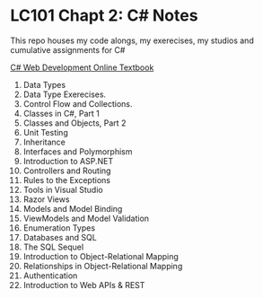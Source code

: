 ﻿# LC101 Chapt 2: C# Notes

This repo houses my code alongs, my exerecises, my studios and cumulative assignments for C#

[C# Web Development Online Textbook](https://education.launchcode.org/csharp-web-development/index.html)

1. Data Types
2. Data Type Exerecises.
3. Control Flow and Collections.
4. Classes in C#, Part 1
5. Classes and Objects, Part 2
6. Unit Testing
7. Inheritance
8. Interfaces and Polymorphism
9. Introduction to ASP.NET
10. Controllers and Routing
11. Rules to the Exceptions
12. Tools in Visual Studio
13. Razor Views
14. Models and Model Binding
15. ViewModels and Model Validation
16. Enumeration Types
17. Databases and SQL
18. The SQL Sequel
19. Introduction to Object-Relational Mapping
20. Relationships in Object-Relational Mapping
21. Authentication
22. Introduction to Web APIs & REST
